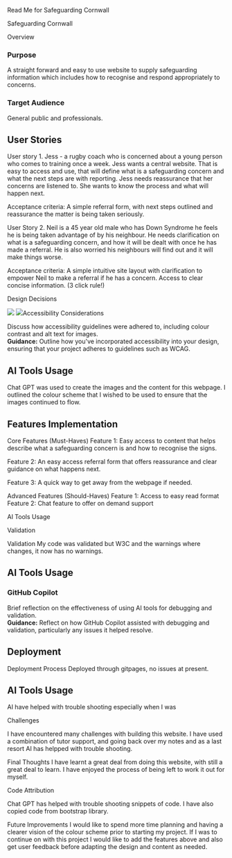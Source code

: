 Read Me for Safeguarding Cornwall

Safeguarding Cornwall

Overview

### Purpose
A straight forward and easy to use website to supply safeguarding information which includes how to recognise and respond appropriately to concerns. 


### Target Audience
General public and professionals.

## User Stories

User story 1.
Jess - a rugby coach who is concerned about a young person who comes to training once a week. Jess wants a central website. That is easy to access and use, that will define what is a safeguarding concern and what the next steps are with reporting. Jess needs reassurance that her concerns are listened to. She wants to know the process and what will happen next.

Acceptance criteria: A simple referral form, with next steps outlined and reassurance the matter is being taken seriously.

User Story 2.
Neil is a 45 year old male who has Down Syndrome he feels he is being taken advantage of by his neighbour. He needs clarification on what is a safeguarding concern, and how it will be dealt with once he has made a referral. He is also worried his neighbours will find out and it will make things worse.


Acceptance criteria: A simple intuitive site layout with clarification to empower Neil to make a referral if he has a concern. Access to clear concise information. (3 click rule!)


Design Decisions

<img src="../Formative-Assessment1/assets/images/wireframe.png">
<img src="../Formative-Assessment1/assets/images/moodboard.png>



### Accessibility Considerations
Discuss how accessibility guidelines were adhered to, including colour contrast and alt text for images.  
**Guidance:** Outline how you've incorporated accessibility into your design, ensuring that your project adheres to guidelines such as WCAG.

## AI Tools Usage

Chat GPT was used to create the images and the content for this webpage. I outlined the colour scheme that I wished to be used to ensure that the images continued to flow.

## Features Implementation

Core Features (Must-Haves)
Feature 1: Easy access to content that helps describe what a safeguarding concern is and how to recognise the signs.
 
Feature 2: An easy access referral form that offers reassurance and clear guidance on what happens next.

Feature 3: A quick way to get away from the webpage if needed.


Advanced Features (Should-Haves)
Feature 1: Access to easy read format
Feature 2: Chat feature to offer on demand support

AI Tools Usage

Validation

Validation
My code was validated but W3C and the warnings where changes, it now has no warnings.

## AI Tools Usage

### GitHub Copilot
Brief reflection on the effectiveness of using AI tools for debugging and validation.  
**Guidance:** Reflect on how GitHub Copilot assisted with debugging and validation, particularly any issues it helped resolve.

## Deployment

Deployment Process
Deployed through gitpages, no issues at present.

## AI Tools Usage

AI have helped with trouble shooting especially when I was


Challenges

I have encountered many challenges with building this website. I have used a combination of tutor support, and going back over my notes and as a last resort AI has helpped with trouble shooting.

Final Thoughts
I have learnt a great deal from doing this website, with still a great deal to learn. I have enjoyed the process of being left to work it out for myself.

Code Attribution

Chat GPT has helped with trouble shooting snippets of code.
I have also copied code from bootstrap library. 

Future Improvements
I would like to spend more time planning and having a clearer vision of the colour scheme prior to starting my project. If I was to continue on with this project I would like to add the features above and also get user feedback before adapting the design and content as needed.



